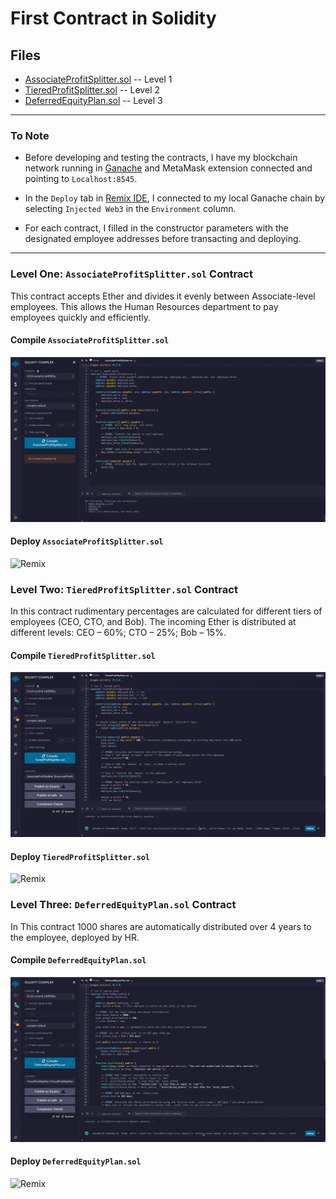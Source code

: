 # First Contract in Solidity

## Files

* [AssociateProfitSplitter.sol](Code/AssociateProfitSplitter.sol) -- Level 1
* [TieredProfitSplitter.sol](Code/TieredProfitSplitter.sol) -- Level 2
* [DeferredEquityPlan.sol](Code/DeferredEquityPlan.sol) -- Level 3

---

### To Note

* Before developing and testing the contracts, I have my blockchain network running in [Ganache](https://www.trufflesuite.com/ganache) and MetaMask extension connected and pointing to `Localhost:8545`.

* In the `Deploy` tab in [Remix IDE](http://remix.ethereum.org), I connected to my local Ganache chain by selecting `Injected Web3` in the `Environment` column.

* For each contract, I filled in the constructor parameters with the designated employee addresses before transacting and deploying.

---

### Level One: `AssociateProfitSplitter.sol` Contract

This contract accepts Ether and divides it evenly between Associate-level employees. This allows the Human Resources department to pay employees quickly and efficiently.

#### Compile `AssociateProfitSplitter.sol`

![Remix](Screenshots/Compile-level1.gif)

#### Deploy `AssociateProfitSplitter.sol`

![Remix](Screenshots/Deploy-level1.gif)

### Level Two: `TieredProfitSplitter.sol` Contract

In this contract rudimentary percentages are calculated for different tiers of employees (CEO, CTO, and Bob). The incoming Ether is distributed at different levels: CEO – 60%; CTO – 25%; Bob – 15%.

#### Compile `TieredProfitSplitter.sol`

![Remix](Screenshots/Compile-level2.gif)

#### Deploy `TieredProfitSplitter.sol`

![Remix](Screenshots/Deploy-level2.gif)

### Level Three: `DeferredEquityPlan.sol` Contract

In This contract 1000 shares are automatically distributed over 4 years to the employee, deployed by HR.

#### Compile `DeferredEquityPlan.sol`

![Remix](Screenshots/Compile-level3.gif)

#### Deploy `DeferredEquityPlan.sol`

![Remix](Screenshots/Deploy-level3.gif)

